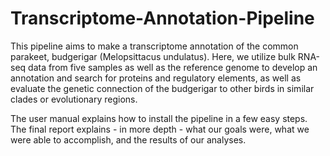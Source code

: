 # Transcriptome-Annotation-Pipeline

This pipeline aims to make a transcriptome annotation of the common parakeet, budgerigar (Melopsittacus undulatus). Here, we utilize bulk RNA-seq data from five samples as well as the reference genome to develop an annotation and search for proteins and regulatory elements, as well as evaluate the genetic connection of the budgerigar to other birds in similar clades or evolutionary regions. 

The user manual explains how to install the pipeline in a few easy steps. The final report explains - in more depth - what our goals were, what we were able to accomplish, and the results of our analyses.
